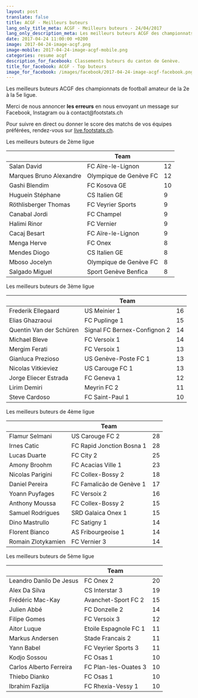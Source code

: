 ```yaml
---
layout: post
translate: false
title: ACGF - Meilleurs buteurs
lang_only_title_meta: ACGF - Meilleurs buteurs - 24/04/2017
lang_only_description_meta: Les meilleurs buteurs ACGF des championnats de football amateur de la 2e à la 5e ligue - 24/04/2017
date: 2017-04-24 11:00:00 +0200
image: 2017-04-24-image-acgf.png
image-mobile: 2017-04-24-image-acgf-mobile.png
categories: resume acgf
description_for_facebook: Classements buteurs du canton de Genève.
title_for_facebook: ACGF - Top buteurs
image_for_facebook: /images/facebook/2017-04-24-image-acgf-facebook.png
---
```

<p>Les meilleurs buteurs ACGF des championnats de football amateur de la 2e à la 5e ligue.</p>
<p>Merci de nous annoncer <b>les erreurs</b> en nous envoyant un message sur Facebook, Instagram ou à contact@footstats.ch</p>
<p>Pour suivre en direct ou donner le score des matchs de vos équipes préférées, rendez-vous sur <a href='http://live.footstats.ch'>live.footstats.ch</a>.</p>

<p>Les meilleurs buteurs de 2ème ligue</p><table class="table"><thead><tr><th><i class="fa fa-male"></i></th><th>Team</th><th><i class="fa fa-futbol-o"></i></th></tr></thead><tbody><tr><td>Salan David</td><td>FC Aïre-le-Lignon</td><td>12</td></tr><tr><td>Marques Bruno Alexandre</td><td>Olympique de Genève FC</td><td>12</td></tr><tr><td>Gashi Blendim</td><td>FC Kosova GE</td><td>10</td></tr><tr><td>Huguein Stéphane</td><td>CS Italien GE</td><td>9</td></tr><tr><td>Röthlisberger Thomas</td><td>FC Veyrier Sports</td><td>9</td></tr><tr><td>Canabal Jordi</td><td>FC Champel</td><td>9</td></tr><tr><td>Halimi Rinor</td><td>FC Vernier</td><td>9</td></tr><tr><td>Cacaj Besart</td><td>FC Aïre-le-Lignon</td><td>9</td></tr><tr><td>Menga Herve</td><td>FC Onex</td><td>8</td></tr><tr><td>Mendes Diogo</td><td>CS Italien GE</td><td>8</td></tr><tr><td>Mboso Jocelyn</td><td>Olympique de Genève FC</td><td>8</td></tr><tr><td>Salgado Miguel</td><td>Sport Genève Benfica</td><td>8</td></tr></tbody></table><p>Les meilleurs buteurs de 3ème ligue</p><table class="table"><thead><tr><th><i class="fa fa-male"></i></th><th>Team</th><th><i class="fa fa-futbol-o"></i></th></tr></thead><tbody><tr><td>Frederik Ellegaard</td><td>US Meinier 1</td><td>16</td></tr><tr><td>Elias Ghazraoui</td><td>FC Puplinge 1</td><td>15</td></tr><tr><td>Quentin Van der Schüren</td><td>Signal FC Bernex-Confignon 2</td><td>14</td></tr><tr><td>Michael Bleve</td><td>FC Versoix 1</td><td>14</td></tr><tr><td>Mergim Ferati</td><td>FC Versoix 1</td><td>13</td></tr><tr><td>Gianluca Prezioso</td><td>US Genève-Poste FC 1</td><td>13</td></tr><tr><td>Nicolas Vitkieviez</td><td>US Carouge FC 1</td><td>13</td></tr><tr><td>Jorge Eliecer Estrada</td><td>FC Geneva 1</td><td>12</td></tr><tr><td>Lirim Demiri</td><td>Meyrin FC 2</td><td>11</td></tr><tr><td>Steve Cardoso</td><td>FC Saint-Paul 1</td><td>10</td></tr></tbody></table><p>Les meilleurs buteurs de 4ème ligue</p><table class="table"><thead><tr><th><i class="fa fa-male"></i></th><th>Team</th><th><i class="fa fa-futbol-o"></i></th></tr></thead><tbody><tr><td>Flamur Selmani</td><td>US Carouge FC 2</td><td>28</td></tr><tr><td>Irnes Catic</td><td>FC Rapid Jonction Bosna 1</td><td>28</td></tr><tr><td>Lucas Duarte</td><td>FC City 2</td><td>25</td></tr><tr><td>Amony Broohm</td><td>FC Acacias Ville 1</td><td>23</td></tr><tr><td>Nicolas Parigini</td><td>FC Collex-Bossy 2</td><td>18</td></tr><tr><td>Daniel Pereira</td><td>FC Famalicão de Genève 1</td><td>17</td></tr><tr><td>Yoann Puyfages</td><td>FC Versoix 2</td><td>16</td></tr><tr><td>Anthony Moussa</td><td>FC Collex-Bossy 2</td><td>15</td></tr><tr><td>Samuel Rodrigues</td><td>SRD Galaica Onex 1</td><td>15</td></tr><tr><td>Dino Mastrullo</td><td>FC Satigny 1</td><td>14</td></tr><tr><td>Florent Bianco</td><td>AS Fribourgeoise 1</td><td>14</td></tr><tr><td>Romain Zlotykamien</td><td>FC Vernier 3</td><td>14</td></tr></tbody></table><p>Les meilleurs buteurs de 5ème ligue</p><table class="table"><thead><tr><th><i class="fa fa-male"></i></th><th>Team</th><th><i class="fa fa-futbol-o"></i></th></tr></thead><tbody><tr><td>Leandro Danilo De Jesus</td><td>FC Onex 2</td><td>20</td></tr><tr><td>Alex Da Silva</td><td>CS Interstar  3</td><td>19</td></tr><tr><td>Frédéric Mac-Kay</td><td>Avanchet-Sport FC 2</td><td>15</td></tr><tr><td>Julien Abbé</td><td>FC Donzelle 2</td><td>14</td></tr><tr><td>Filipe Gomes</td><td>FC Versoix 3</td><td>12</td></tr><tr><td>Aitor Luque</td><td>Etoile Espagnole FC 1</td><td>11</td></tr><tr><td>Markus Andersen</td><td>Stade Francais 2</td><td>11</td></tr><tr><td>Yann Babel</td><td>FC Veyrier Sports 3</td><td>11</td></tr><tr><td>Kodjo Sossou</td><td>FC Osas 1</td><td>10</td></tr><tr><td>Carlos Alberto Ferreira</td><td>FC Plan-les-Ouates 3</td><td>10</td></tr><tr><td>Thiebo Dianko</td><td>FC Osas 1</td><td>10</td></tr><tr><td>Ibrahim Fazlija</td><td>FC Rhexia-Vessy 1</td><td>10</td></tr></tbody></table>